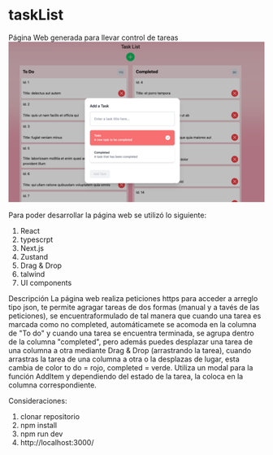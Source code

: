 # taskList
Página Web generada para llevar control de tareas
![Demostración de la página](https://github.com/yessicapv-24/taskList/blob/main/task-list/imagenes/Captura%20de%20pantalla%20.png)

 Para poder desarrollar la página web se utilizó lo siguiente:
 1. React
 2. typescrpt
 3. Next.js
 4. Zustand
 5. Drag & Drop
 6. talwind
 7. UI components

Descripción 
La página web realiza peticiones https para acceder a arreglo tipo json, te permite agragar tareas de dos formas (manual y a tavés de las peticiones), se encuentraformulado de tal manera que cuando una tarea es marcada como no completed, automáticamete se acomoda en la columna de "To do" y cuando una tarea se encuentra terminada, se agrupa dentro de la columna "completed", pero además puedes desplazar una tarea de una columna a otra mediante Drag & Drop (arrastrando la tarea), cuando arrastras la tarea de una columna a otra o la desplazas de lugar, esta cambia de color to do = rojo, completed = verde.
Utiliza un modal para la función AddItem y dependiendo del estado de la tarea, la coloca en la columna correspondiente.

Consideraciones: 
1. clonar repositorio
2. npm install
3. npm run dev
4. http://localhost:3000/



